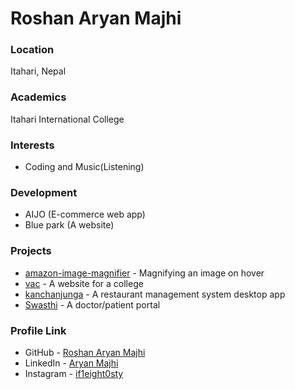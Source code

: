 # Roshan Aryan Majhi

### Location

Itahari, Nepal

### Academics

Itahari International College

### Interests

- Coding and Music(Listening)

### Development

- AIJO (E-commerce web app)
- Blue park (A website)

### Projects

- [amazon-image-magnifier](https://github.com/if1eight0sty/amazon-image-magnifier.git) - Magnifying an image on hover
- [vac](https://github.com/if1eight0sty/vac.git) - A website for a college
- [kanchanjunga](https://github.com/if1eight0sty/kanchanjunga.git) - A restaurant management system desktop app
- [Swasthi](https://github.com/if1eight0sty/Swasthi.git) - A doctor/patient portal

### Profile Link

- GitHub - [Roshan Aryan Majhi](https://github.com/if1eight0sty)
- LinkedIn - [Aryan Majhi](https://www.linkedin.com/in/if1eight0sty/)
- Instagram - [if1eight0sty](https://www.instagram.com/if1eight0sty/)
